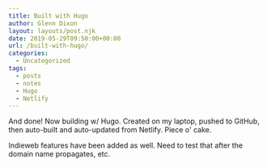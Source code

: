 ```yaml
---
title: Built with Hugo
author: Glenn Dixon
layout: layouts/post.njk
date: 2019-05-29T09:50:00+00:00
url: /built-with-hugo/
categories:
  - Uncategorized
tags:
  - posts
  - notes
  - Hugo
  - Netlify
---
```

And done! Now building w/ Hugo. Created on my laptop, pushed to GitHub, then auto-built and auto-updated from Netlify. Piece o' cake.

<!-- excerpt -->
Indieweb features have been added as well. Need to test that after the domain name propagates, etc.